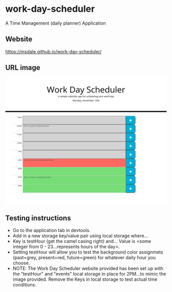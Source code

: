 # work-day-scheduler
A Time Management (daily planner) Application

## Website
https://msdale.github.io/work-day-scheduler/

## URL image
![Work-Day-Scheduler](./assets/images/work-day-scheduler.png)

## Testing instructions

- Go to the application tab in devtools. 
- Add in a new storage key/value pair using local storage where...
- Key is testHour (get the camel casing right)
       and...
  Value is <some integer from 0 - 23...represents hours of the day>.
- Setting testHour will allow you to test the background color assignmets (past=grey, present=red, future=green) for whatever daily hour you choose.
- NOTE: The Work Day Scheduler website provided has been set up with the "testHour" and "events" local storage in place for 2PM...to mimic the image provided.  Remove the Keys in local storage to test actual time conditions.
